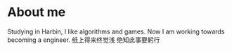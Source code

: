 # About me
Studying in Harbin, I like algorithms and games. Now I am working towards becoming a engineer.
纸上得来终觉浅 绝知此事要躬行

